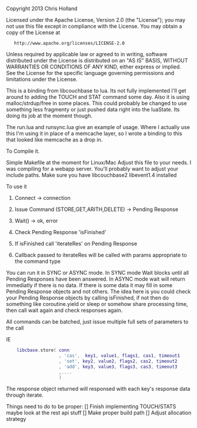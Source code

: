 Copyright 2013 Chris Holland

   Licensed under the Apache License, Version 2.0 (the "License");
   you may not use this file except in compliance with the License.
   You may obtain a copy of the License at

       http://www.apache.org/licenses/LICENSE-2.0

   Unless required by applicable law or agreed to in writing, software
   distributed under the License is distributed on an "AS IS" BASIS,
   WITHOUT WARRANTIES OR CONDITIONS OF ANY KIND, either express or implied.
   See the License for the specific language governing permissions and
   limitations under the License.

This is a binding from libcouchbase to lua. Its not fully implemented I'll get around to adding the TOUCH and STAT command some day. Also it is using malloc/strdup/free in some places. This could probably be changed to use something less fragmenty or just pushed data right into the luaState. Its doing its job at the moment though.

The run.lua and runsync.lua give an example of usage. Where I actually use this I'm using it in place of a memcache layer, so I wrote a binding to this that looked like memcache as a drop in.

To Compile it.

Simple Makefile at the moment for Linux/Mac
	Adjust this file to your needs. I was compiling for a webapp server. You'll probably want to adjust your include paths. Make sure you have libcouchbase2 libevent1.4 installed

To use it

1) Connect -> connection

2) Issue Command (STORE,GET,ARITH,DELETE) -> Pending Response

3) Wait() -> ok, error

4) Check Pending Response 'isFinished'

5) If isFinished call 'iterateRes' on Pending Response

6) Callback passed to iterateRes will be called with params appropriate to the command type


You can run it in SYNC or ASYNC mode. In SYNC mode Wait blocks until all Pending Responses have been answered. In ASYNC mode wait will return immediatly if there is no data. If there is some data it may fill in some Pending Response objects and not others. The idea here is you could check your Pending Response objects by calling isFinished, if not then do something like coroutine.yield or sleep or somehow share processing time, then call wait again and check responses again.

All commands can be batched, just issue multiple full sets of parameters to the call

IE
```lua
	libcbase.store( conn
					, 'cas',  key1, value1, flags1, cas1, timeout1
					, 'set', key2, value2, flags2, cas2, timeout2
					, 'add', key3, value3, flags3, cas3, timeout3
					,....
					)
```

The response object returned will responsed with each key's response data through iterate.

Things need to do to be proper:
	[]	Finish implementing TOUCH/STATS maybe look at the rest api stuff
	[]	Make proper build path
	[]	Adjust allocation strategy

